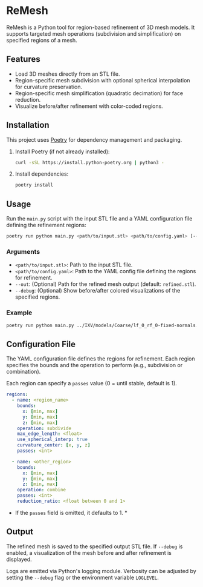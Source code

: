 # ReMesh

ReMesh is a Python tool for region-based refinement of 3D mesh models. It supports targeted mesh operations (subdivision and simplification) on specified regions of a mesh.

## Features

- Load 3D meshes directly from an STL file.
- Region-specific mesh subdivision with optional spherical interpolation for curvature preservation.
- Region-specific mesh simplification (quadratic decimation) for face reduction.
- Visualize before/after refinement with color-coded regions.

## Installation

This project uses [Poetry](https://python-poetry.org/) for dependency management and packaging.

1. Install Poetry (if not already installed):

   ```bash
   curl -sSL https://install.python-poetry.org | python3 -
   ```

2. Install dependencies:

   ```bash
   poetry install
   ```

## Usage

Run the `main.py` script with the input STL file and a YAML configuration file defining the refinement regions:

```bash
poetry run python main.py <path/to/input.stl> <path/to/config.yaml> [--out <output.stl>] [--debug]
```

### Arguments

- `<path/to/input.stl>`: Path to the input STL file.
- `<path/to/config.yaml>`: Path to the YAML config file defining the regions for refinement.
- `--out`: (Optional) Path for the refined mesh output (default: `refined.stl`).
- `--debug`: (Optional) Show before/after colored visualizations of the specified regions.

### Example

```bash
poetry run python main.py ../IXV/models/Coarse/lf_0_rf_0-fixed-normals.stl test.yaml --out refined.stl --debug
```

## Configuration File

The YAML configuration file defines the regions for refinement. Each region specifies the bounds and the operation to perform (e.g., subdivision or combination).

Each region can specify a `passes` value (0 = until stable, default is 1).

```yaml
regions:
  - name: <region_name>
    bounds:
      x: [min, max]
      y: [min, max]
      z: [min, max]
    operation: subdivide
    max_edge_length: <float>
    use_spherical_interp: true
    curvature_center: [x, y, z]
    passes: <int>

  - name: <other_region>
    bounds:
      x: [min, max]
      y: [min, max]
      z: [min, max]
    operation: combine
    passes: <int>
    reduction_ratio: <float between 0 and 1>
```

- If the `passes` field is omitted, it defaults to 1. *

## Output

The refined mesh is saved to the specified output STL file. If `--debug` is enabled, a visualization of the mesh before and after refinement is displayed.

Logs are emitted via Python's logging module. Verbosity can be adjusted by setting the `--debug` flag or the environment variable `LOGLEVEL`.
